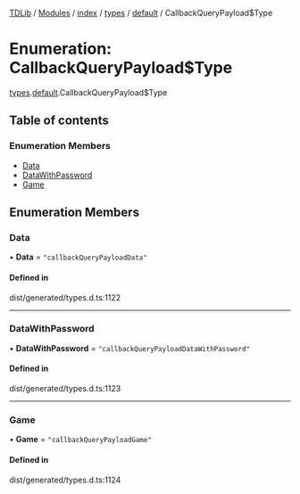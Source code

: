 [TDLib](../README.md) / [Modules](../modules.md) / [index](../modules/index.md) / [types](../modules/index.types.md) / [default](../modules/index.types.default.md) / CallbackQueryPayload$Type

# Enumeration: CallbackQueryPayload$Type

[types](../modules/index.types.md).[default](../modules/index.types.default.md).CallbackQueryPayload$Type

## Table of contents

### Enumeration Members

- [Data](index.types.default.CallbackQueryPayload_Type.md#data)
- [DataWithPassword](index.types.default.CallbackQueryPayload_Type.md#datawithpassword)
- [Game](index.types.default.CallbackQueryPayload_Type.md#game)

## Enumeration Members

### Data

• **Data** = ``"callbackQueryPayloadData"``

#### Defined in

dist/generated/types.d.ts:1122

___

### DataWithPassword

• **DataWithPassword** = ``"callbackQueryPayloadDataWithPassword"``

#### Defined in

dist/generated/types.d.ts:1123

___

### Game

• **Game** = ``"callbackQueryPayloadGame"``

#### Defined in

dist/generated/types.d.ts:1124
